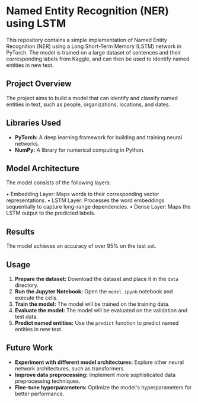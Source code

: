 # Named Entity Recognition (NER) using LSTM

This repository contains a simple implementation of Named Entity Recognition (NER) using a Long Short-Term Memory (LSTM) network in PyTorch.
The model is trained on a large dataset of sentences and their corresponding labels from Kaggle, and can then be used to identify named entities in new text.

## Project Overview
The project aims to build a model that can identify and classify named entities in text, such as people, organizations, locations, and dates.

## Libraries Used

* **PyTorch:** A deep learning framework for building and training neural networks.
* **NumPy:** A library for numerical computing in Python.

## Model Architecture

The model consists of the following layers:

 • Embedding Layer: Maps words to their corresponding vector representations.
 • LSTM Layer: Processes the word embeddings sequentially to capture long-range dependencies.
 • Dense Layer: Maps the LSTM output to the predicted labels.

## Results

The model achieves an accuracy of over 95% on the test set.

## Usage

1. **Prepare the dataset:** Download the dataset and place it in the `data` directory.
2. **Run the Jupyter Notebook:** Open the `model.ipynb` notebook and execute the cells.
3. **Train the model:** The model will be trained on the training data.
4. **Evaluate the model:** The model will be evaluated on the validation and test data.
5. **Predict named entities:** Use the `predict` function to predict named entities in new text.

## Future Work

* **Experiment with different model architectures:** Explore other neural network architectures, such as transformers.
* **Improve data preprocessing:** Implement more sophisticated data preprocessing techniques.
* **Fine-tune hyperparameters:** Optimize the model's hyperparameters for better performance.
